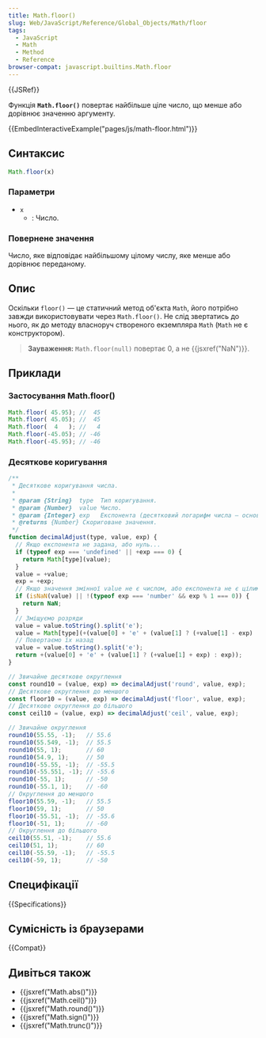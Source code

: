 ```yaml
---
title: Math.floor()
slug: Web/JavaScript/Reference/Global_Objects/Math/floor
tags:
  - JavaScript
  - Math
  - Method
  - Reference
browser-compat: javascript.builtins.Math.floor
---
```

{{JSRef}}

Функція **`Math.floor()`** повертає найбільше ціле число, що менше або дорівнює значенню аргументу.

{{EmbedInteractiveExample("pages/js/math-floor.html")}}

## Синтаксис

```js
Math.floor(x)
```

### Параметри

- `x`
  - : Число.

### Повернене значення

Число, яке відповідає найбільшому цілому числу, яке менше або дорівнює переданому.

## Опис

Оскільки `floor()` — це статичний метод об'єкта `Math`, його потрібно завжди використовувати через `Math.floor()`. Не слід звертатись до нього, як до методу власноруч створеного екземпляра `Math` (`Math` не є конструктором).

> **Зауваження:** `Math.floor(null)` повертає 0, а не
> {{jsxref("NaN")}}.

## Приклади

### Застосування Math.floor()

```js
Math.floor( 45.95); //  45
Math.floor( 45.05); //  45
Math.floor(  4   ); //   4
Math.floor(-45.05); // -46
Math.floor(-45.95); // -46
```

### Десяткове коригування

```js
/**
 * Десяткове коригування числа.
 *
 * @param {String}  type  Тип коригування.
 * @param {Number}  value Число.
 * @param {Integer} exp   Експонента (десятковий логарифм числа — основи коригування).
 * @returns {Number} Скориговане значення.
 */
function decimalAdjust(type, value, exp) {
  // Якщо експонента не задана, або нуль...
  if (typeof exp === 'undefined' || +exp === 0) {
    return Math[type](value);
  }
  value = +value;
  exp = +exp;
  // Якщо значення змінної value не є числом, або експонента не є цілим числом...
  if (isNaN(value) || !(typeof exp === 'number' && exp % 1 === 0)) {
    return NaN;
  }
  // Зміщуємо розряди
  value = value.toString().split('e');
  value = Math[type](+(value[0] + 'e' + (value[1] ? (+value[1] - exp) : -exp)));
  // Повертаємо їх назад
  value = value.toString().split('e');
  return +(value[0] + 'e' + (value[1] ? (+value[1] + exp) : exp));
}

// Звичайне десяткове округлення
const round10 = (value, exp) => decimalAdjust('round', value, exp);
// Десяткове округлення до меншого
const floor10 = (value, exp) => decimalAdjust('floor', value, exp);
// Десяткове округлення до більшого
const ceil10 = (value, exp) => decimalAdjust('ceil', value, exp);

// Звичайне округлення
round10(55.55, -1);   // 55.6
round10(55.549, -1);  // 55.5
round10(55, 1);       // 60
round10(54.9, 1);     // 50
round10(-55.55, -1);  // -55.5
round10(-55.551, -1); // -55.6
round10(-55, 1);      // -50
round10(-55.1, 1);    // -60
// Округлення до меншого
floor10(55.59, -1);   // 55.5
floor10(59, 1);       // 50
floor10(-55.51, -1);  // -55.6
floor10(-51, 1);      // -60
// Округлення до більшого
ceil10(55.51, -1);    // 55.6
ceil10(51, 1);        // 60
ceil10(-55.59, -1);   // -55.5
ceil10(-59, 1);       // -50
```

## Специфікації

{{Specifications}}

## Сумісність із браузерами

{{Compat}}

## Дивіться також

- {{jsxref("Math.abs()")}}
- {{jsxref("Math.ceil()")}}
- {{jsxref("Math.round()")}}
- {{jsxref("Math.sign()")}}
- {{jsxref("Math.trunc()")}}
